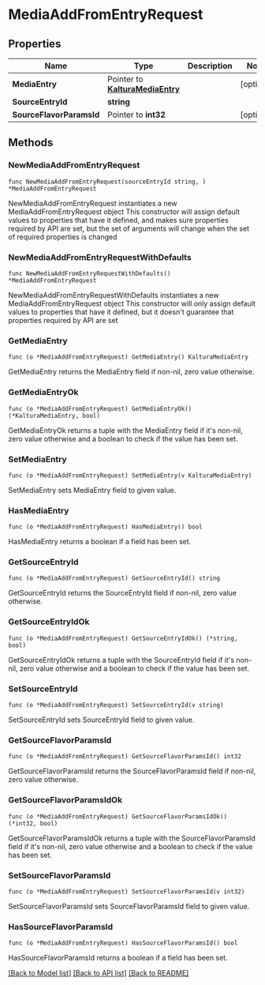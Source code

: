 # MediaAddFromEntryRequest

## Properties

Name | Type | Description | Notes
------------ | ------------- | ------------- | -------------
**MediaEntry** | Pointer to [**KalturaMediaEntry**](KalturaMediaEntry.md) |  | [optional] 
**SourceEntryId** | **string** |  | 
**SourceFlavorParamsId** | Pointer to **int32** |  | [optional] 

## Methods

### NewMediaAddFromEntryRequest

`func NewMediaAddFromEntryRequest(sourceEntryId string, ) *MediaAddFromEntryRequest`

NewMediaAddFromEntryRequest instantiates a new MediaAddFromEntryRequest object
This constructor will assign default values to properties that have it defined,
and makes sure properties required by API are set, but the set of arguments
will change when the set of required properties is changed

### NewMediaAddFromEntryRequestWithDefaults

`func NewMediaAddFromEntryRequestWithDefaults() *MediaAddFromEntryRequest`

NewMediaAddFromEntryRequestWithDefaults instantiates a new MediaAddFromEntryRequest object
This constructor will only assign default values to properties that have it defined,
but it doesn't guarantee that properties required by API are set

### GetMediaEntry

`func (o *MediaAddFromEntryRequest) GetMediaEntry() KalturaMediaEntry`

GetMediaEntry returns the MediaEntry field if non-nil, zero value otherwise.

### GetMediaEntryOk

`func (o *MediaAddFromEntryRequest) GetMediaEntryOk() (*KalturaMediaEntry, bool)`

GetMediaEntryOk returns a tuple with the MediaEntry field if it's non-nil, zero value otherwise
and a boolean to check if the value has been set.

### SetMediaEntry

`func (o *MediaAddFromEntryRequest) SetMediaEntry(v KalturaMediaEntry)`

SetMediaEntry sets MediaEntry field to given value.

### HasMediaEntry

`func (o *MediaAddFromEntryRequest) HasMediaEntry() bool`

HasMediaEntry returns a boolean if a field has been set.

### GetSourceEntryId

`func (o *MediaAddFromEntryRequest) GetSourceEntryId() string`

GetSourceEntryId returns the SourceEntryId field if non-nil, zero value otherwise.

### GetSourceEntryIdOk

`func (o *MediaAddFromEntryRequest) GetSourceEntryIdOk() (*string, bool)`

GetSourceEntryIdOk returns a tuple with the SourceEntryId field if it's non-nil, zero value otherwise
and a boolean to check if the value has been set.

### SetSourceEntryId

`func (o *MediaAddFromEntryRequest) SetSourceEntryId(v string)`

SetSourceEntryId sets SourceEntryId field to given value.


### GetSourceFlavorParamsId

`func (o *MediaAddFromEntryRequest) GetSourceFlavorParamsId() int32`

GetSourceFlavorParamsId returns the SourceFlavorParamsId field if non-nil, zero value otherwise.

### GetSourceFlavorParamsIdOk

`func (o *MediaAddFromEntryRequest) GetSourceFlavorParamsIdOk() (*int32, bool)`

GetSourceFlavorParamsIdOk returns a tuple with the SourceFlavorParamsId field if it's non-nil, zero value otherwise
and a boolean to check if the value has been set.

### SetSourceFlavorParamsId

`func (o *MediaAddFromEntryRequest) SetSourceFlavorParamsId(v int32)`

SetSourceFlavorParamsId sets SourceFlavorParamsId field to given value.

### HasSourceFlavorParamsId

`func (o *MediaAddFromEntryRequest) HasSourceFlavorParamsId() bool`

HasSourceFlavorParamsId returns a boolean if a field has been set.


[[Back to Model list]](../README.md#documentation-for-models) [[Back to API list]](../README.md#documentation-for-api-endpoints) [[Back to README]](../README.md)


